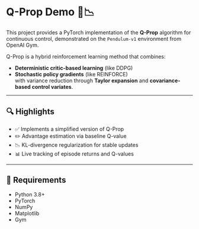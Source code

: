 # Q-Prop Demo 🧠📉

This project provides a PyTorch implementation of the **Q-Prop** algorithm for continuous control, demonstrated on the `Pendulum-v1` environment from OpenAI Gym.

Q-Prop is a hybrid reinforcement learning method that combines:
- **Deterministic critic-based learning** (like DDPG)  
- **Stochastic policy gradients** (like REINFORCE)  
with variance reduction through **Taylor expansion** and **covariance-based control variates**.

---

## 🔍 Highlights

- ✅ Implements a simplified version of Q-Prop
- ✏️ Advantage estimation via baseline Q-value
- 📉 KL-divergence regularization for stable updates
- 📊 Live tracking of episode returns and Q-values

---

## 🧪 Requirements

- Python 3.8+
- PyTorch
- NumPy
- Matplotlib
- Gym
